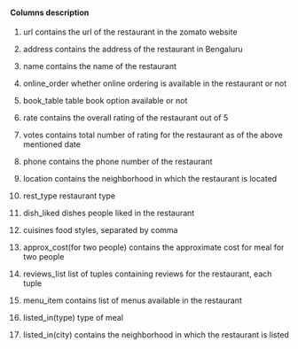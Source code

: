 #### Columns description

1. url contains the url of the restaurant in the zomato website

2. address contains the address of the restaurant in Bengaluru

3. name contains the name of the restaurant

4. online_order whether online ordering is available in the restaurant or not

5. book_table table book option available or not

6. rate contains the overall rating of the restaurant out of 5

7. votes contains total number of rating for the restaurant as of the above mentioned date

8. phone contains the phone number of the restaurant

9. location contains the neighborhood in which the restaurant is located

10. rest_type restaurant type

11. dish_liked dishes people liked in the restaurant

12. cuisines food styles, separated by comma

13. approx_cost(for two people) contains the approximate cost for meal for two people

14. reviews_list list of tuples containing reviews for the restaurant, each tuple

15. menu_item contains list of menus available in the restaurant

16. listed_in(type) type of meal

17. listed_in(city) contains the neighborhood in which the restaurant is listed
